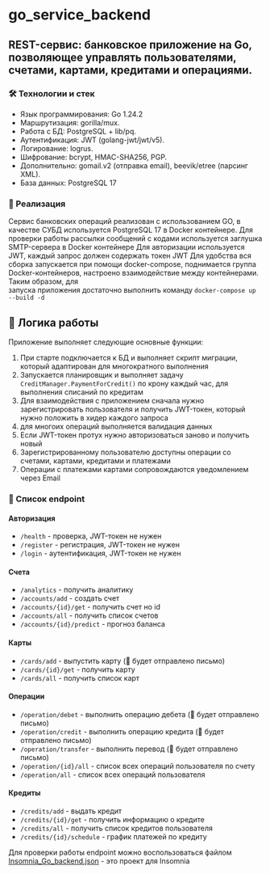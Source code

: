 # go_service_backend
## REST-сервис: банковское приложение на Go, позволяющее управлять пользователями, счетами, картами, кредитами и операциями. 

### 🛠 Технологии и стек 
- Язык программирования: Go 1.24.2
- Маршрутизация: gorilla/mux.
- Работа с БД: PostgreSQL + lib/pq.
- Аутентификация: JWT (golang-jwt/jwt/v5).
- Логирование: logrus.
- Шифрование: bcrypt, HMAC-SHA256, PGP.
- Дополнительно: gomail.v2 (отправка email), beevik/etree (парсинг XML).
- База данных: PostgreSQL 17

### 🚀 Реализация
Сервис банковских операций реализован с использованием GO, в качестве СУБД используется PostgreSQL 17 в Docker контейнере.
Для проверки работы рассылки сообщений с кодами используется заглушка SMTP-сервера в Docker контейнере
Для авторизации используется JWT, каждый запрос должен содержать токен JWT
Для удобства вся сборка запускается при помощи docker-compose, поднимается группа Docker-контейнеров, 
настроено взаимодействие между контейнерами. Таким образом, для  
запуска приложения достаточно выполнить команду ``docker-compose up --build -d``

## 🌟 Логика работы

Приложение выполняет следующие основные функции:
1) При старте подключается к БД и выполняет скрипт миграции, который адаптирован для многократного выполнения
2) Запускается планировщик и выполняет задачу `CreditManager.PaymentForCredit()` по крону каждый час, для выполнения списаний по кредитам
3) Для взаимодействия с приложением сначала нужно зарегистрировать пользователя и получить JWT-токен, который нужно положить в хидер каждого запроса
4) для многоих операций выполняется валидация данных
5) Если JWT-токен протух нужно авторизоваться заново и получить новый
6) Зарегистрированному пользователю доступны операции со счетами, картами, кредитами и платежами
7) Операции с платежами картами сопровождаются уведомлением через Email

### 📌 Список endpoint
#### Авторизация
 * `/health` - проверка, JWT-токен не нужен
 * `/register` - регистрация, JWT-токен не нужен
 * `/login` - аутентификация, JWT-токен не нужен
#### Счета
 * `/analytics` - получить аналитику
 * `/accounts/add` - создать счет
 * `/accounts/{id}/get` - получить счет но id
 * `/accounts/all` - получить список счетов
 * `/accounts/{id}/predict` - прогноз баланса
#### Карты
 * `/cards/add` - выпустить карту (📧 будет отправлено письмо)
 * `/cards/{id}/get` - получить карту
 * `/cards/all` - получить список карт
#### Операции
 * `/operation/debet` - выполнить операцию дебета (📧 будет отправлено письмо)
 * `/operation/credit` - выполнить операцию кредита (📧 будет отправлено письмо)
 * `/operation/transfer` - выполнить перевод (📧 будет отправлено письмо)
 * `/operation/{id}/all` - список всех операций пользователя по счету
 * `/operation/all` - список всех операций пользователя
#### Кредиты
 * `/credits/add` - выдать кредит
 * `/credits/{id}/get` - получить информацию о кредите
 * `/credits/all` - получить список кредитов пользователя
 * `/credits/{id}/schedule` - график платежей по кредиту

 Для проверки работы endpoint можно воспользоваться файлом [Insomnia_Go_backend.json](Insomnia_Go_backend.json) - это проект для Insomnia
